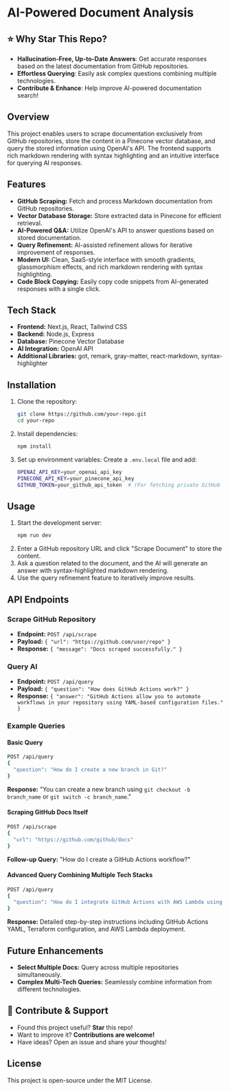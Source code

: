# AI-Powered Document Analysis

## ⭐ Why Star This Repo?
- **Hallucination-Free, Up-to-Date Answers**: Get accurate responses based on the latest documentation from GitHub repositories.
- **Effortless Querying**: Easily ask complex questions combining multiple technologies.
- **Contribute & Enhance**: Help improve AI-powered documentation search!

## Overview
This project enables users to scrape documentation exclusively from GitHub repositories, store the content in a Pinecone vector database, and query the stored information using OpenAI's API. The frontend supports rich markdown rendering with syntax highlighting and an intuitive interface for querying AI responses.

## Features
- **GitHub Scraping:** Fetch and process Markdown documentation from GitHub repositories.
- **Vector Database Storage:** Store extracted data in Pinecone for efficient retrieval.
- **AI-Powered Q&A:** Utilize OpenAI's API to answer questions based on stored documentation.
- **Query Refinement:** AI-assisted refinement allows for iterative improvement of responses.
- **Modern UI:** Clean, SaaS-style interface with smooth gradients, glassmorphism effects, and rich markdown rendering with syntax highlighting.
- **Code Block Copying:** Easily copy code snippets from AI-generated responses with a single click.

## Tech Stack
- **Frontend:** Next.js, React, Tailwind CSS
- **Backend:** Node.js, Express
- **Database:** Pinecone Vector Database
- **AI Integration:** OpenAI API
- **Additional Libraries:** got, remark, gray-matter, react-markdown, syntax-highlighter

## Installation
1. Clone the repository:
   ```sh
   git clone https://github.com/your-repo.git
   cd your-repo
   ```
2. Install dependencies:
   ```sh
   npm install
   ```
3. Set up environment variables:
   Create a `.env.local` file and add:
   ```sh
   OPENAI_API_KEY=your_openai_api_key
   PINECONE_API_KEY=your_pinecone_api_key
   GITHUB_TOKEN=your_github_api_token  # (For fetching private GitHub repos)
   ```

## Usage
1. Start the development server:
   ```sh
   npm run dev
   ```
2. Enter a GitHub repository URL and click "Scrape Document" to store the content.
3. Ask a question related to the document, and the AI will generate an answer with syntax-highlighted markdown rendering.
4. Use the query refinement feature to iteratively improve results.

## API Endpoints
### Scrape GitHub Repository
- **Endpoint:** `POST /api/scrape`
- **Payload:** `{ "url": "https://github.com/user/repo" }`
- **Response:** `{ "message": "Docs scraped successfully." }`

### Query AI
- **Endpoint:** `POST /api/query`
- **Payload:** `{ "question": "How does GitHub Actions work?" }`
- **Response:** `{ "answer": "GitHub Actions allow you to automate workflows in your repository using YAML-based configuration files." }`

### Example Queries
#### Basic Query
```sh
POST /api/query
{
  "question": "How do I create a new branch in Git?"
}
```
**Response:** "You can create a new branch using `git checkout -b branch_name` or `git switch -c branch_name`."

#### Scraping GitHub Docs Itself
```sh
POST /api/scrape
{
  "url": "https://github.com/github/docs"
}
```
**Follow-up Query:** "How do I create a GitHub Actions workflow?"

#### Advanced Query Combining Multiple Tech Stacks
```sh
POST /api/query
{
  "question": "How do I integrate GitHub Actions with AWS Lambda using Terraform?"
}
```
**Response:** Detailed step-by-step instructions including GitHub Actions YAML, Terraform configuration, and AWS Lambda deployment.

## Future Enhancements
- **Select Multiple Docs:** Query across multiple repositories simultaneously.
- **Complex Multi-Tech Queries:** Seamlessly combine information from different technologies.

## 🌟 Contribute & Support
- Found this project useful? **Star** this repo!
- Want to improve it? **Contributions are welcome!**
- Have ideas? Open an issue and share your thoughts!

## License
This project is open-source under the MIT License.

